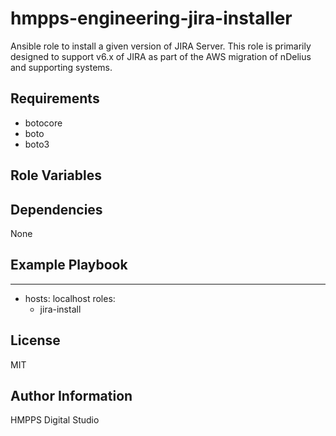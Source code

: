 hmpps-engineering-jira-installer
=========

Ansible role to install a given version of JIRA Server.
This role is primarily designed to support v6.x of JIRA as part of the AWS migration of nDelius and supporting systems.

Requirements
------------

 - botocore
 - boto
 - boto3

Role Variables
--------------



Dependencies
------------

None

Example Playbook
----------------

---
- hosts: localhost
  roles:
    - jira-install

License
-------

MIT

Author Information
------------------
HMPPS Digital Studio
